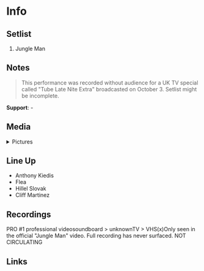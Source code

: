# Info

## Setlist

1. Jungle Man

## Notes

> This performance was recorded without audience for a UK TV special called "Tube Late Nite Extra" broadcasted on October 3. Setlist might be incomplete.

**Support**: -

## Media 

<details>
  <summary>Pictures</summary>
  <!--<img alt="Setlist" title="Setlist" src="_.jpg" height="200" />
  <img alt="Clipping" title="Clipping" src="_.jpg" height="200" />
  <img alt="Ticket" title="Ticket" src="_.jpg" height="200" />  
  <img alt="Flyer" title="Flyer" src="_.jpg" height="200" />  -->
</details>

## Line Up

* Anthony Kiedis
* Flea
* Hillel Slovak
* Cliff Martinez

## Recordings

PRO #1
professional videosoundboard > unknownTV > VHS(x)Only seen in the official "Jungle Man" video. Full recording has never surfaced. NOT CIRCULATING

## Links